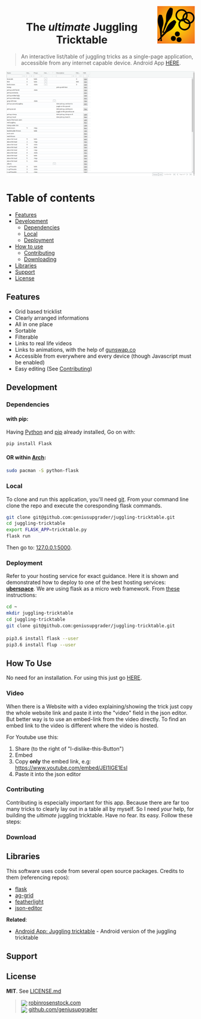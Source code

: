 <a href="http://robinrosenstock.com/juggling/tricktable">
<img align="right" width="100" height="100" src="/static/logo.png">
</a>
<h1 align="center">The <i>ultimate</i> Juggling Tricktable</h1>

> An interactive list/table of juggling tricks as a single-page application, accessible from any internet capable device. Android App [HERE](http://www.fillmurray.com/100/100).



![](/static/overview.png)




# Table of contents

- [Features](#features)
- [Development](#development)
    - [Dependencies](#dependencies)
    - [Local](#local)
    - [Deployment](#deployment)
- [How to use](#how-to-use)
    - [Contributing](#contributing)
    - [Downloading](#downloading)
- [Libraries](#libraries)
- [Support](#support)
- [License](#license)





## Features

* Grid based tricklist
* Clearly arranged informations
* All in one place
* Sortable
* Filterable
* Links to real life videos
* Links to animations, with the help of [gunswap.co](http://gunswap.co)
* Accessible from everywhere and every device (though Javascript must be enabled)
* Easy editing (See [Contributing](#contributing))


## Development


### Dependencies

#### with pip:

Having [Python](https://www.python.org/) and [pip](https://pypi.org/project/pip/) already installed, Go on with:

```bash
pip install Flask

```

#### OR within [Arch](https://www.archlinux.org/):

```bash
sudo pacman -S python-flask
```

### Local


To clone and run this application, you'll need [git](https://git-scm.com). From your command line clone the repo and execute the coresponding flask commands.

```bash
git clone git@github.com:geniusupgrader/juggling-tricktable.git
cd juggling-tricktable
export FLASK_APP=tricktable.py
flask run
```

Then go to: [127.0.0.1:5000](http://127.0.0.1:5000).


### Deployment

Refer to your hosting service for exact guidance. Here it is shown and demonstrated how to deploy to one of the best hosting services: __[uberspace](https://uberspace.de/)__.
We are using flask as a micro web framework. From [these](https://blog.lucas-hild.de/flask-uberspace) instructions:


```bash
cd ~
mkdir juggling-tricktable
cd juggling-tricktable
git clone git@github.com:geniusupgrader/juggling-tricktable.git

pip3.6 install flask --user
pip3.6 install flup --user
```



## How To Use

No need for an installation.
For using this just go [HERE](http://robinrosenstock.com/juggling/tricktable).



### Video

When there is a Website with a video explaining/showing the trick just copy the whole website link and paste it into the "video" field in the json editor. But better way is to use an embed-link from the video directly. To find an embed link to the video is different where the video is hosted.

For Youtube use this:

1. Share (to the right of "I-dislike-this-Button")
2. Embed
3. Copy __only__ the embed link, e.g: https://www.youtube.com/embed/JEI1IGE1EsI
4. Paste it into the json editor




### Contributing

Contributing is especially important for this app. Because there are far too many tricks to clearly lay out in a table all by myself. So I need *your* help, for building the *ultimate* juggling tricktable. Have no fear. Its easy. Follow these steps:



### Download



## Libraries

This software uses code from several open source packages. Credits to them (referencing repos):

- [flask](https://github.com/pallets/flask)
- [ag-grid](https://github.com/ag-grid/ag-grid)
- [featherlight](https://github.com/noelboss/featherlight)
-  [json-editor](https://github.com/json-editor/json-editor)



__Related__:

- [Android App: Juggling tricktable](https://github.com/amitmerchant1990/markdownify-web) - Android version of the juggling tricktable


## Support




## License

__MIT__. See [LICENSE.md](LICENSE.md)

> <img style="vertical-align: middle;" width="24" src="https://raw.githubusercontent.com/encharm/Font-Awesome-SVG-PNG/master/black/png/32/globe.png"> [robinrosenstock.com](https://robinrosenstock.com)<br>
> <img style="vertical-align: middle;" width="24" src="https://raw.githubusercontent.com/encharm/Font-Awesome-SVG-PNG/master/black/png/32/github.png"> [github.com/geniusupgrader](https://github.com/geniusupgrader)<br>
